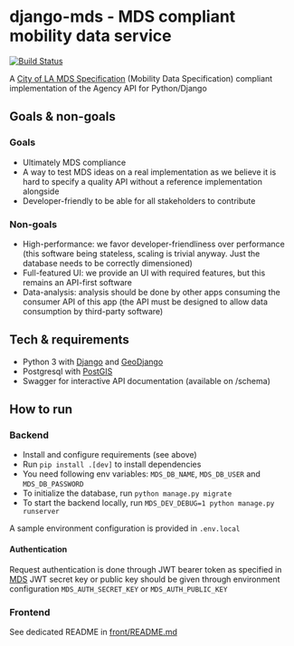 # django-mds - MDS compliant mobility data service

[![Build Status](https://travis-ci.org/Polyconseil/django-mds.svg?branch=master)](https://travis-ci.org/Polyconseil/django-mds)

A [City of LA MDS Specification](https://github.com/CityOfLosAngeles/mobility-data-specification) (Mobility Data Specification) compliant implementation of the Agency API for Python/Django

## Goals & non-goals

### Goals

* Ultimately MDS compliance
* A way to test MDS ideas on a real implementation as we believe
  it is hard to specify a quality API without a reference implementation alongside
* Developer-friendly to be able for all stakeholders to contribute

### Non-goals

* High-performance: we favor developer-friendliness over performance (this software being stateless, scaling is trivial anyway. Just the database needs to be correctly dimensioned)
* Full-featured UI: we provide an UI with required features, but this remains an API-first software
* Data-analysis: analysis should be done by other apps consuming the consumer API of this app (the API must be designed to allow data consumption by third-party software)

## Tech & requirements

* Python 3 with [Django](https://www.djangoproject.com/) and [GeoDjango](https://docs.djangoproject.com/en/2.1/ref/contrib/gis/)
* Postgresql with [PostGIS](https://postgis.net/)
* Swagger for interactive API documentation (available on /schema)

## How to run

### Backend

* Install and configure requirements (see above)
* Run `pip install .[dev]` to install dependencies
* You need following env variables: `MDS_DB_NAME`, `MDS_DB_USER` and `MDS_DB_PASSWORD`
* To initialize the database, run `python manage.py migrate`
* To start the backend locally, run `MDS_DEV_DEBUG=1 python manage.py runserver`

A sample environment configuration is provided in `.env.local`

#### Authentication

Request authentication is done through JWT bearer token as specified in [MDS](https://github.com/CityOfLosAngeles/mobility-data-specification/tree/dev/agency#authorization)
JWT secret key or public key should be given through environment configuration `MDS_AUTH_SECRET_KEY` or `MDS_AUTH_PUBLIC_KEY`

### Frontend

See dedicated README in [front/README.md](https://github.com/Polyconseil/django-mds/blob/master/front/README.md)
